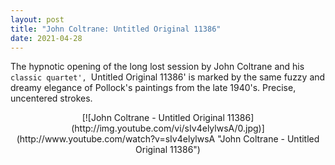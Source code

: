 ```yaml
---
layout: post
title: "John Coltrane: Untitled Original 11386"
date: 2021-04-28
---
```



The hypnotic opening of the long lost session by John Coltrane and his `classic quartet', `Untitled Original 11386' is marked by the same fuzzy and dreamy elegance of Pollock's paintings from the late 1940's. 
Precise, uncentered strokes.

<center>[![John Coltrane - Untitled Original 11386](http://img.youtube.com/vi/sIv4elylwsA/0.jpg)](http://www.youtube.com/watch?v=sIv4elylwsA "John Coltrane - Untitled Original 11386")</center>